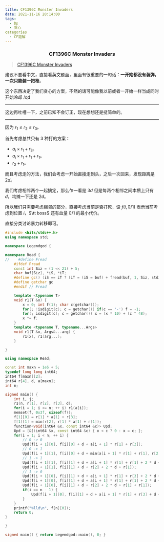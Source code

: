 ```yaml
---
title: CF1396C Monster Invaders
date: 2021-11-16 20:14:00
tags:
  - Dp
  - 贪心
categories
  - CF题解
---
```


<h3><center>CF1396C Monster Invaders</center></h3>

> [CF1396C Monster Invaders](https://www.luogu.com.cn/problem/CF1396C)

建议不要看中文，直接看英文题面，里面有很重要的一句话：**一开始都没有装弹，一次只能装一把枪**。

这个东西决定了我们贪心的方案，不然的话可能像我以前或者一开始一样当成同时开始冷却 /qd

----

这边再吐槽一下，之前已知不会订正，现在想想还是挺简单的。

---

因为 $r_1 \le r_2 \le r_3$。

首先考虑总共只有 $3$ 种打的方案：

- $a_i \times r_1 + r_3$。
- $a_i \times r_1 + r_1 + r_1$。
- $r_2 + r_1$。

而且考虑走的方法，我们会考虑一开始直接走到头，之后一次回来，发现距离是 $2d$。

我们考虑相邻两个一起搞定，那么乍一看是 $3d$ 但是每两个相邻之间本质上只有 $d$，均摊一下还是 $2d$。

所以我们只需要考虑相邻的部分，直接考虑当前是否打死，设 $f(i, 0/1)$ 表示当前考虑到位置 $i$，$\tt boss$ 还有血量 $0/1$ 的最小代价。

直接分类讨论暴力转移即可。

```cpp
#include <bits/stdc++.h>
using namespace std;

namespace Legendgod {

namespace Read {
//    #define Fread
    #ifdef Fread
    const int Siz = (1 << 21) + 5;
    char buf[Siz], *iS, *iT;
    #define gc() (iS == iT ? (iT = (iS = buf) + fread(buf, 1, Siz, stdin), iT == iS ? EOF : *iS ++ ) : *iS ++)
    #define getchar gc
    #endif // Fread

    template <typename T>
    void r1(T &x) {
        x = 0; int f(1); char c(getchar());
        for(; !isdigit(c); c = getchar()) if(c == '-') f = -1;
        for(; isdigit(c); c = getchar()) x = (x * 10) + (c ^ 48);
        x *= f;
    }
    template <typename T, typename...Args>
    void r1(T &x, Args&...arg) {
        r1(x), r1(arg...);
    }

}

using namespace Read;

const int maxn = 1e6 + 5;
typedef long long int64;
int64 f[maxn][2];
int64 r[4], d, a[maxn];
int n;

signed main() {
    int i, j;
    r1(n, r[1], r[2], r[3], d);
    for(i = 1; i <= n; ++ i) r1(a[i]);
    memset(f, 0x3f, sizeof(f));
    f[1][0] = r[1] * a[1] + r[3];
    f[1][1] = min(r[2], r[1] * a[1] + r[1]);
    function<void(int64 &x, const int64 &c)> Upd;
    Upd = [&](int64 &x, const int64 &c) { x < c ? 0 : x = c; };
    for(i = 1; i < n; ++ i) {
        // 0 -> 0
        Upd(f[i + 1][0], f[i][0] + d + a[i + 1] * r[1] + r[3]);
        // 0 -> 1
        Upd(f[i + 1][1], f[i][0] + d + min(a[i + 1] * r[1] + r[1], r[2]));
        // 1 -> 1
        Upd(f[i + 1][1], f[i][1] + d + a[i + 1] * r[1] + r[1] + 2 * d + r[1]);
        Upd(f[i + 1][1], f[i][1] + d + r[2] + 2 * d + r[1]);
        // 1 -> 0
        Upd(f[i + 1][0], f[i][1] + d + a[i + 1] * r[1] + r[3] + 2 * d + r[1]);
        Upd(f[i + 1][0], f[i][1] + d + a[i + 1] * r[1] + r[1] + 2 * d + r[1] + r[1]);
        Upd(f[i + 1][0], f[i][1] + d + r[2] + 2 * d + r[1] + r[1]);
        if(i == n - 1) {
            Upd(f[i + 1][0], f[i][1] + d + a[i + 1] * r[1] + r[3] + d + r[1]);
        }
    }
    printf("%lld\n", f[n][0]);
    return 0;
}

}

signed main() { return Legendgod::main(), 0; }

```

